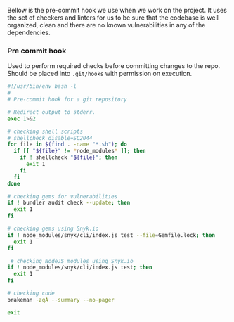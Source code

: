 Bellow is the pre-commit hook we use when we work on the project. It uses the set of checkers and linters for us to
be sure that the codebase is well organized, clean and there are no known vulnerabilities in any of the dependencies.

### Pre commit hook

Used to perform required checks before committing changes to the repo. Should be placed into `.git/hooks` with permission on execution.

```bash
#!/usr/bin/env bash -l
#
# Pre-commit hook for a git repository

# Redirect output to stderr.
exec 1>&2

# checking shell scripts
# shellcheck disable=SC2044
for file in $(find . -name "*.sh"); do
  if [[ "${file}" != *node_modules* ]]; then
    if ! shellcheck "${file}"; then
      exit 1
    fi
  fi
done

# checking gems for vulnerabilities
if ! bundler audit check --update; then
  exit 1
fi

# checking gems using Snyk.io
if ! node_modules/snyk/cli/index.js test --file=Gemfile.lock; then
  exit 1
fi

 # checking NodeJS modules using Snyk.io
if ! node_modules/snyk/cli/index.js test; then
  exit 1
fi

# checking code
brakeman -zqA --summary --no-pager

exit
```
